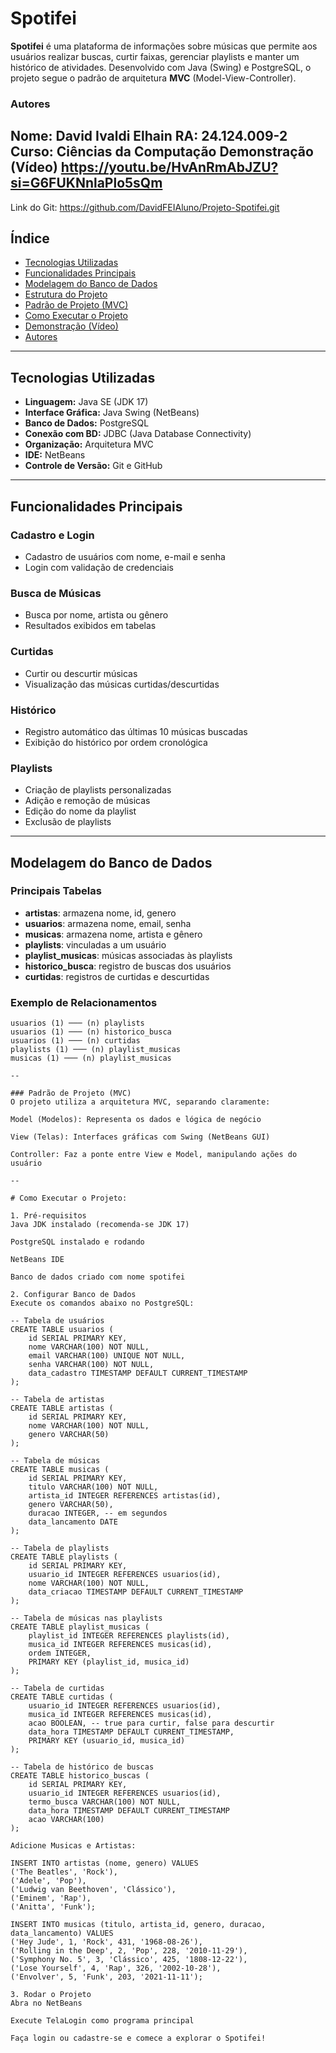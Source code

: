 # Spotifei

**Spotifei** é uma plataforma de informações sobre músicas que permite aos usuários realizar buscas, curtir faixas, gerenciar playlists e manter um histórico de atividades. Desenvolvido com Java (Swing) e PostgreSQL, o projeto segue o padrão de arquitetura **MVC** (Model-View-Controller).

### Autores
Nome: David Ivaldi Elhain
RA: 24.124.009-2
Curso: Ciências da Computação
Demonstração (Vídeo)
https://youtu.be/HvAnRmAbJZU?si=G6FUKNnlaPlo5sQm
---
Link do Git: https://github.com/DavidFEIAluno/Projeto-Spotifei.git
## Índice

- [Tecnologias Utilizadas](#tecnologias-utilizadas)
- [Funcionalidades Principais](#funcionalidades-principais)
- [Modelagem do Banco de Dados](#modelagem-do-banco-de-dados)
- [Estrutura do Projeto](#estrutura-do-projeto)
- [Padrão de Projeto (MVC)](#padrão-de-projeto-mvc)
- [Como Executar o Projeto](#como-executar-o-projeto)
- [Demonstração (Vídeo)](#demonstração-vídeo)
- [Autores](#autores)

---

## Tecnologias Utilizadas

- **Linguagem:** Java SE (JDK 17)
- **Interface Gráfica:** Java Swing (NetBeans)
- **Banco de Dados:** PostgreSQL
- **Conexão com BD:** JDBC (Java Database Connectivity)
- **Organização:** Arquitetura MVC
- **IDE:** NetBeans
- **Controle de Versão:** Git e GitHub

---

## Funcionalidades Principais

### Cadastro e Login
- Cadastro de usuários com nome, e-mail e senha
- Login com validação de credenciais

### Busca de Músicas
- Busca por nome, artista ou gênero
- Resultados exibidos em tabelas

### Curtidas
- Curtir ou descurtir músicas
- Visualização das músicas curtidas/descurtidas

### Histórico
- Registro automático das últimas 10 músicas buscadas
- Exibição do histórico por ordem cronológica

### Playlists
- Criação de playlists personalizadas
- Adição e remoção de músicas
- Edição do nome da playlist
- Exclusão de playlists

---

## Modelagem do Banco de Dados

### Principais Tabelas

- **artistas**: armazena nome, id, genero
- **usuarios**: armazena nome, email, senha
- **musicas**: armazena nome, artista e gênero
- **playlists**: vinculadas a um usuário
- **playlist_musicas**: músicas associadas às playlists
- **historico_busca**: registro de buscas dos usuários
- **curtidas**: registros de curtidas e descurtidas

### Exemplo de Relacionamentos

```text
usuarios (1) ─── (n) playlists
usuarios (1) ─── (n) historico_busca
usuarios (1) ─── (n) curtidas
playlists (1) ─── (n) playlist_musicas
musicas (1) ─── (n) playlist_musicas

--

### Padrão de Projeto (MVC)
O projeto utiliza a arquitetura MVC, separando claramente:

Model (Modelos): Representa os dados e lógica de negócio

View (Telas): Interfaces gráficas com Swing (NetBeans GUI)

Controller: Faz a ponte entre View e Model, manipulando ações do usuário

--

# Como Executar o Projeto:

1. Pré-requisitos
Java JDK instalado (recomenda-se JDK 17)

PostgreSQL instalado e rodando

NetBeans IDE

Banco de dados criado com nome spotifei

2. Configurar Banco de Dados
Execute os comandos abaixo no PostgreSQL:

-- Tabela de usuários
CREATE TABLE usuarios (
    id SERIAL PRIMARY KEY,
    nome VARCHAR(100) NOT NULL,
    email VARCHAR(100) UNIQUE NOT NULL,
    senha VARCHAR(100) NOT NULL,
    data_cadastro TIMESTAMP DEFAULT CURRENT_TIMESTAMP
);

-- Tabela de artistas
CREATE TABLE artistas (
    id SERIAL PRIMARY KEY,
    nome VARCHAR(100) NOT NULL,
    genero VARCHAR(50)
);

-- Tabela de músicas
CREATE TABLE musicas (
    id SERIAL PRIMARY KEY,
    titulo VARCHAR(100) NOT NULL,
    artista_id INTEGER REFERENCES artistas(id),
    genero VARCHAR(50),
    duracao INTEGER, -- em segundos
    data_lancamento DATE
);

-- Tabela de playlists
CREATE TABLE playlists (
    id SERIAL PRIMARY KEY,
    usuario_id INTEGER REFERENCES usuarios(id),
    nome VARCHAR(100) NOT NULL,
    data_criacao TIMESTAMP DEFAULT CURRENT_TIMESTAMP
);

-- Tabela de músicas nas playlists
CREATE TABLE playlist_musicas (
    playlist_id INTEGER REFERENCES playlists(id),
    musica_id INTEGER REFERENCES musicas(id),
    ordem INTEGER,
    PRIMARY KEY (playlist_id, musica_id)
);

-- Tabela de curtidas
CREATE TABLE curtidas (
    usuario_id INTEGER REFERENCES usuarios(id),
    musica_id INTEGER REFERENCES musicas(id),
    acao BOOLEAN, -- true para curtir, false para descurtir
    data_hora TIMESTAMP DEFAULT CURRENT_TIMESTAMP,
    PRIMARY KEY (usuario_id, musica_id)
);

-- Tabela de histórico de buscas
CREATE TABLE historico_buscas (
    id SERIAL PRIMARY KEY,
    usuario_id INTEGER REFERENCES usuarios(id),
    termo_busca VARCHAR(100) NOT NULL,
    data_hora TIMESTAMP DEFAULT CURRENT_TIMESTAMP
    acao VARCHAR(100)
);

Adicione Musicas e Artistas:

INSERT INTO artistas (nome, genero) VALUES
('The Beatles', 'Rock'),
('Adele', 'Pop'),
('Ludwig van Beethoven', 'Clássico'),
('Eminem', 'Rap'),
('Anitta', 'Funk');

INSERT INTO musicas (titulo, artista_id, genero, duracao, data_lancamento) VALUES
('Hey Jude', 1, 'Rock', 431, '1968-08-26'),
('Rolling in the Deep', 2, 'Pop', 228, '2010-11-29'),
('Symphony No. 5', 3, 'Clássico', 425, '1808-12-22'),
('Lose Yourself', 4, 'Rap', 326, '2002-10-28'),
('Envolver', 5, 'Funk', 203, '2021-11-11');

3. Rodar o Projeto
Abra no NetBeans

Execute TelaLogin como programa principal

Faça login ou cadastre-se e comece a explorar o Spotifei!
